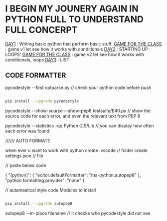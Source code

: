 # I BEGIN MY JOUNERY AGAIN IN PYTHON FULL TO UNDERSTAND FULL CONCERPT

[DAY1](./DAY_1) : Writing basic python that perform basic stuff.
[GAME FOR THE CLASS](./GAME_TIME/v1/) : game v1 let see how it works with conditionals
[DAY2](./DAY_2/) : STARTING UP LOOPS'
[GAME FOR THE CLASS](./GAME_TIME/v2_GUESSING/) : game v2 let see how it works with conditionals, loops
[DAY3](./DAY3/) : LIST

## CODE FORMATTER
pycodestyle --first optparse.py // check your python code before push

```bash

pip install --upgrade pycodestyle
```

pycodestyle --show-source --show-pep8 testsuite/E40.py // show the source code for each error, and even the relevant text from PEP 8

pycodestyle --statistics -qq Python-2.5/Lib // you can display how often each error was found:

////// AUTO FORMATE

when ever u want to work with python
create .vscode // folder
create settings.json // file

// paste below code

{
    "[python]": {
        "editor.defaultFormatter": "ms-python.autopep8"
    },
    "python.formatting.provider": "none"
}

// autamaatical style code Modules
to install

```bash

pip install --upgrade autopep8
```

autopep8 --in-place filename // it checks whe pycodestyle did not see
